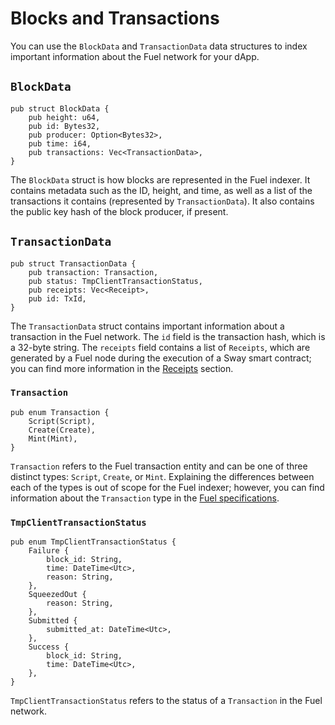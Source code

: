 # Blocks and Transactions

You can use the `BlockData` and `TransactionData` data structures to index important information about the Fuel network for your dApp.

## `BlockData`

```rust,ignore
pub struct BlockData {
    pub height: u64,
    pub id: Bytes32,
    pub producer: Option<Bytes32>,
    pub time: i64,
    pub transactions: Vec<TransactionData>,
}
```

The `BlockData` struct is how blocks are represented in the Fuel indexer. It contains metadata such as the ID, height, and time, as well as a list of the transactions it contains (represented by `TransactionData`). It also contains the public key hash of the block producer, if present.

## `TransactionData`

```rust,ignore
pub struct TransactionData {
    pub transaction: Transaction,
    pub status: TmpClientTransactionStatus,
    pub receipts: Vec<Receipt>,
    pub id: TxId,
}
```

The `TransactionData` struct contains important information about a transaction in the Fuel network. The `id` field is the transaction hash, which is a 32-byte string. The `receipts` field contains a list of `Receipts`, which are generated by a Fuel node during the execution of a Sway smart contract; you can find more information in the [Receipts](./receipts.md) section.

### `Transaction`

```rust,ignore
pub enum Transaction {
    Script(Script),
    Create(Create),
    Mint(Mint),
}
```

`Transaction` refers to the Fuel transaction entity and can be one of three distinct types: `Script`, `Create`, or `Mint`. Explaining the differences between each of the types is out of scope for the Fuel indexer; however, you can find information about the `Transaction` type in the [Fuel specifications](https://github.com/FuelLabs/fuel-specs/blob/master/src/protocol/tx_format/transaction.md).

### `TmpClientTransactionStatus`

```rust,ignore
pub enum TmpClientTransactionStatus {
    Failure {
        block_id: String,
        time: DateTime<Utc>,
        reason: String,
    },
    SqueezedOut {
        reason: String,
    },
    Submitted {
        submitted_at: DateTime<Utc>,
    },
    Success {
        block_id: String,
        time: DateTime<Utc>,
    },
}
```

`TmpClientTransactionStatus` refers to the status of a `Transaction` in the Fuel network.
